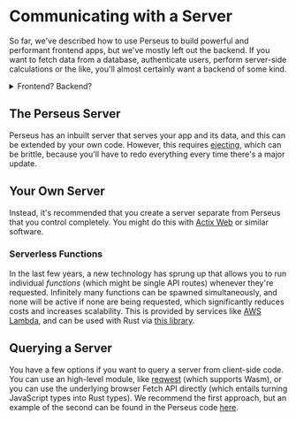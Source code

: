 # Communicating with a Server

So far, we've described how to use Perseus to build powerful and performant frontend apps, but we've mostly left out the backend. If you want to fetch data from a database, authenticate users, perform server-side calculations or the like, you'll almost certainly want a backend of some kind.

<details>
<summary>Frontend? Backend?</summary>

In web development, we typically refer to a project as having a *frontend*, which is the thing users see (i.e. your web app, with all its styling and the like), and a *backend*, which is a server or serverless function (see below) that performs server-side work. A classic example would be a server that communicates with a database to fetch some data, but it needs to authenticate against the database. If you're new to web dev, you might well be thinking we could just query the database from the web app, but that would mean we'd have to store the access token in our frontend code, which can be easily inspected by the user (albeit less easily with Wasm, but still definitely doable). For that reason, we communicate with a server and ask it to get the data from the database for us.

Of course, a much simpler way of doing the above would be to make the database not need authentication in the first place, but the point stands.

</details>

## The Perseus Server

Perseus has an inbuilt server that serves your app and its data, and this can be extended by your own code. However, this requires [ejecting](/docs/ejecting), which can be brittle, because you'll have to redo everything every time there's a major update.

## Your Own Server

Instead, it's recommended that you create a server separate from Perseus that you control completely. You might do this with [Actix Web](https://actix.rs) or similar software.

### Serverless Functions

In the last few years, a new technology has sprung up that allows you to run individual *functions* (which might be single API routes) whenever they're requested. Infinitely many functions can be spawned simultaneously, and none will be active if none are being requested, which significantly reduces costs and increases scalability. This is provided by services like [AWS Lambda](https://aws.amazon.com/lambda/), and can be used with Rust via [this library](https://docs.rs/netlify_lambda_http). 

## Querying a Server

You have a few options if you want to query a server from client-side code. You can use an high-level module, like [reqwest](https://docs.rs/reqwest) (which supports Wasm), or you can use the underlying browser Fetch API directly (which entails turning JavaScript types into Rust types). We recommend the first approach, but an example of the second can be found in the Perseus code [here](https://github.com/arctic-hen7/perseus/blob/61dac01b838df23cc0f33b0d65fcb7bf5f252770/packages/perseus/src/shell.rs#L19-L65).
